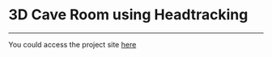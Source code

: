 # 3D Cave Room using Headtracking
__________________________________________________________________
You could access the project site [here](http://chrisjimenez.github.io/3Dcave/)
